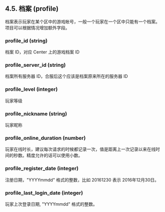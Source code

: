 ## 4.5. 档案 (profile)

档案表示玩家在某个区中的游戏帐号，一般一个玩家在一个区中只能有一个档案。项目可以根据情况增加额外字段。

### profile\_id (string)

档案 ID，对应 Center 上的游戏档案 ID

### profile\_server\_id (string)

档案所有服务器 ID，合服后这个应该是档案原来所在的服务器 ID

### profile\_level (integer)

玩家等级

### profile\_nickname (string)

玩家昵称

### profile\_online\_duration (number)

玩家在线时长，建议每次请求的时候都记录一次，值是距离上一次记录以来在线时间的秒数。精度允许的话可以使用小数。

### profile\_register\_date (integer)

注册日期，"YYYYmmdd" 格式的整数，比如 20161230 表示 2016年12月30日。

### profile\_last\_login\_date (integer)

玩家上次登录日期, "YYYYmmdd" 格式的整数。
